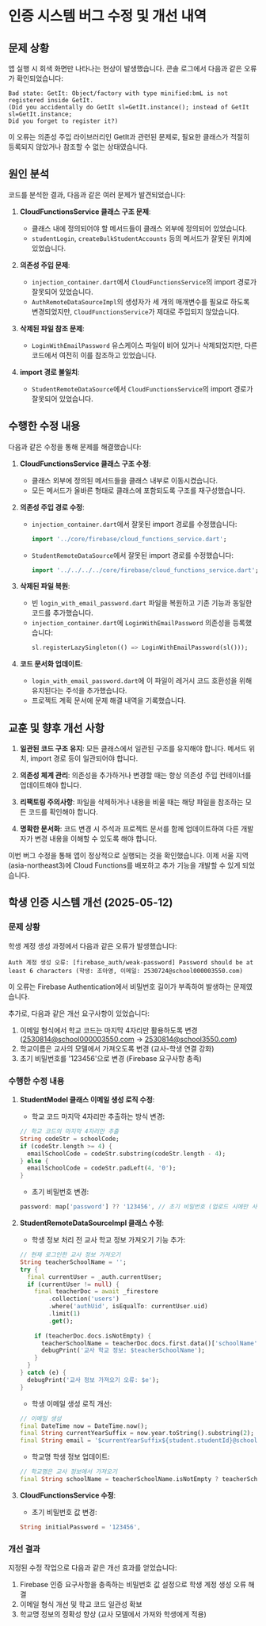 # 인증 시스템 버그 수정 및 개선 내역

## 문제 상황

앱 실행 시 회색 화면만 나타나는 현상이 발생했습니다. 콘솔 로그에서 다음과 같은 오류가 확인되었습니다:

```
Bad state: GetIt: Object/factory with type minified:bmL is not registered inside GetIt.
(Did you accidentally do GetIt sl=GetIt.instance(); instead of GetIt sl=GetIt.instance;
Did you forget to register it?)
```

이 오류는 의존성 주입 라이브러리인 GetIt과 관련된 문제로, 필요한 클래스가 적절히 등록되지 않았거나 참조할 수 없는 상태였습니다.

## 원인 분석

코드를 분석한 결과, 다음과 같은 여러 문제가 발견되었습니다:

1. **CloudFunctionsService 클래스 구조 문제**:
   - 클래스 내에 정의되어야 할 메서드들이 클래스 외부에 정의되어 있었습니다.
   - `studentLogin`, `createBulkStudentAccounts` 등의 메서드가 잘못된 위치에 있었습니다.

2. **의존성 주입 문제**:
   - `injection_container.dart`에서 `CloudFunctionsService`의 import 경로가 잘못되어 있었습니다.
   - `AuthRemoteDataSourceImpl`의 생성자가 세 개의 매개변수를 필요로 하도록 변경되었지만, `CloudFunctionsService`가 제대로 주입되지 않았습니다.

3. **삭제된 파일 참조 문제**:
   - `LoginWithEmailPassword` 유스케이스 파일이 비어 있거나 삭제되었지만, 다른 코드에서 여전히 이를 참조하고 있었습니다.

4. **import 경로 불일치**:
   - `StudentRemoteDataSource`에서 `CloudFunctionsService`의 import 경로가 잘못되어 있었습니다.

## 수행한 수정 내용

다음과 같은 수정을 통해 문제를 해결했습니다:

1. **CloudFunctionsService 클래스 구조 수정**:
   - 클래스 외부에 정의된 메서드들을 클래스 내부로 이동시켰습니다.
   - 모든 메서드가 올바른 형태로 클래스에 포함되도록 구조를 재구성했습니다.

2. **의존성 주입 경로 수정**:
   - `injection_container.dart`에서 잘못된 import 경로를 수정했습니다:
     ```dart
     import '../core/firebase/cloud_functions_service.dart';
     ```
     
   - `StudentRemoteDataSource`에서 잘못된 import 경로를 수정했습니다:
     ```dart
     import '../../../../core/firebase/cloud_functions_service.dart';
     ```

3. **삭제된 파일 복원**:
   - 빈 `login_with_email_password.dart` 파일을 복원하고 기존 기능과 동일한 코드를 추가했습니다.
   - `injection_container.dart`에 `LoginWithEmailPassword` 의존성을 등록했습니다:
     ```dart
     sl.registerLazySingleton(() => LoginWithEmailPassword(sl()));
     ```

4. **코드 문서화 업데이트**:
   - `login_with_email_password.dart`에 이 파일이 레거시 코드 호환성을 위해 유지된다는 주석을 추가했습니다.
   - 프로젝트 계획 문서에 문제 해결 내역을 기록했습니다.

## 교훈 및 향후 개선 사항

1. **일관된 코드 구조 유지**: 모든 클래스에서 일관된 구조를 유지해야 합니다. 메서드 위치, import 경로 등이 일관되어야 합니다.

2. **의존성 체계 관리**: 의존성을 추가하거나 변경할 때는 항상 의존성 주입 컨테이너를 업데이트해야 합니다.

3. **리팩토링 주의사항**: 파일을 삭제하거나 내용을 비울 때는 해당 파일을 참조하는 모든 코드를 확인해야 합니다.

4. **명확한 문서화**: 코드 변경 시 주석과 프로젝트 문서를 함께 업데이트하여 다른 개발자가 변경 내용을 이해할 수 있도록 해야 합니다.

이번 버그 수정을 통해 앱이 정상적으로 실행되는 것을 확인했습니다. 이제 서울 지역(asia-northeast3)에 Cloud Functions를 배포하고 추가 기능을 개발할 수 있게 되었습니다.

## 학생 인증 시스템 개선 (2025-05-12)

### 문제 상황

학생 계정 생성 과정에서 다음과 같은 오류가 발생했습니다:

```
Auth 계정 생성 오류: [firebase_auth/weak-password] Password should be at least 6 characters (학생: 조아영, 이메일: 2530724@school000003550.com)
```

이 오류는 Firebase Authentication에서 비밀번호 길이가 부족하여 발생하는 문제였습니다.

추가로, 다음과 같은 개선 요구사항이 있었습니다:

1. 이메일 형식에서 학교 코드는 마지막 4자리만 활용하도록 변경 (2530814@school000003550.com → 2530814@school3550.com)
2. 학교이름은 교사의 모델에서 가져오도록 변경 (교사-학생 연결 강화)
3. 초기 비밀번호를 '123456'으로 변경 (Firebase 요구사항 충족)

### 수행한 수정 내용

1. **StudentModel 클래스 이메일 생성 로직 수정**:
   - 학교 코드 마지막 4자리만 추출하는 방식 변경:
   ```dart
   // 학교 코드의 마지막 4자리만 추출
   String codeStr = schoolCode;
   if (codeStr.length >= 4) {
     emailSchoolCode = codeStr.substring(codeStr.length - 4);
   } else {
     emailSchoolCode = codeStr.padLeft(4, '0');
   }
   ```
   - 초기 비밀번호 변경:
   ```dart
   password: map['password'] ?? '123456', // 초기 비밀번호 (업로드 시에만 사용)
   ```

2. **StudentRemoteDataSourceImpl 클래스 수정**:
   - 학생 정보 처리 전 교사 학교 정보 가져오기 기능 추가:
   ```dart
   // 현재 로그인한 교사 정보 가져오기
   String teacherSchoolName = '';
   try {
     final currentUser = _auth.currentUser;
     if (currentUser != null) {
       final teacherDoc = await _firestore
           .collection('users')
           .where('authUid', isEqualTo: currentUser.uid)
           .limit(1)
           .get();
       
       if (teacherDoc.docs.isNotEmpty) {
         teacherSchoolName = teacherDoc.docs.first.data()['schoolName'] ?? '';
         debugPrint('교사 학교 정보: $teacherSchoolName');
       }
     }
   } catch (e) {
     debugPrint('교사 정보 가져오기 오류: $e');
   }
   ```
   - 학생 이메일 생성 로직 개선:
   ```dart
   // 이메일 생성
   final DateTime now = DateTime.now();
   final String currentYearSuffix = now.year.toString().substring(2);
   final String email = '$currentYearSuffix${student.studentId}@school$schoolCode.com';
   ```
   - 학교명 학생 정보 업데이트:
   ```dart
   // 학교명은 교사 정보에서 가져오기
   final String schoolName = teacherSchoolName.isNotEmpty ? teacherSchoolName : student.schoolName;
   ```

3. **CloudFunctionsService 수정**:
   - 초기 비밀번호 값 변경:
   ```dart
   String initialPassword = '123456',
   ```

### 개선 결과

지정된 수정 작업으로 다음과 같은 개선 효과를 얻었습니다:

1. Firebase 인증 요구사항을 충족하는 비밀번호 값 설정으로 학생 계정 생성 오류 해결
2. 이메일 형식 개선 및 학교 코드 일관성 확보
3. 학교명 정보의 정확성 향상 (교사 모델에서 가져와 학생에게 적용)